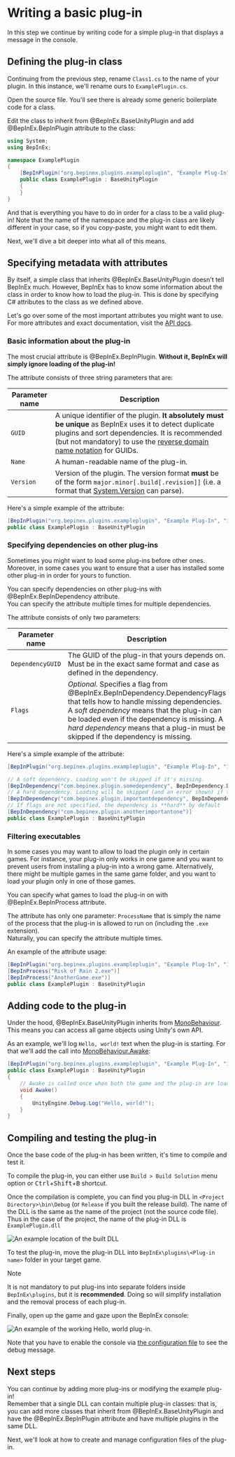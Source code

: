 # Writing a basic plug-in

In this step we continue by writing code for a simple plug-in that displays a message in the console.

## Defining the plug-in class

Continuing from the previous step, rename `Class1.cs` to the name of your plugin. In this instance, we'll rename ours to `ExamplePlugin.cs`.

Open the source file. You'll see there is already some generic boilerplate code for a class.

Edit the class to inherit from @BepInEx.BaseUnityPlugin and add @BepInEx.BepInPlugin attribute to the class:

```csharp
using System;
using BepInEx;

namespace ExamplePlugin
{
    [BepInPlugin("org.bepinex.plugins.exampleplugin", "Example Plug-In", "1.0.0.0")]
    public class ExamplePlugin : BaseUnityPlugin
    {
    }
}
```

And that is everything you have to do in order for a class to be a valid plug-in! 
Note that the name of the namespace and the plug-in class are likely different in your case, so if you copy-paste, you might want to edit them.

Next, we'll dive a bit deeper into what all of this means.

## Specifying metadata with attributes

By itself, a simple class that inherits @BepInEx.BaseUnityPlugin doesn't tell BepInEx much. 
However, BepInEx has to know some information about the class in order to know how to load the plug-in. 
This is done by specifying C# attributes to the class as we defined above.

Let's go over some of the most important attributes you might want to use. 
For more attributes and exact documentation, visit the [API docs](~/api/index.md).

### Basic information about the plug-in

The most crucial attribute is @BepInEx.BepInPlugin. **Without it, BepInEx will simply ignore loading of the plug-in!**

The attribute consists of three string parameters that are:

| Parameter name | Description                                                                                                                                                                                                                                                                                                |
| -------------- | ---------------------------------------------------------------------------------------------------------------------------------------------------------------------------------------------------------------------------------------------------------------------------------------------------------- |
| `GUID`         | A unique identifier of the plugin. **It absolutely must be unique** as BepInEx uses it to detect duplicate plugins and sort dependencies. It is recommended (but not mandatory) to use the [reverse domain name notation](https://docs.oracle.com/javase/tutorial/java/package/namingpkgs.html) for GUIDs. |
| `Name`         | A human-readable name of the plug-in.                                                                                                                                                                                                                                                                      |
| `Version`      | Version of the plugin. The version format **must** be of the form `major.minor[.build[.revision]]` (i.e. a format that [System.Version](https://docs.microsoft.com/en-us/dotnet/api/system.version) can parse).                                                                                            |

Here's a simple example of the attribute:

```csharp
[BepInPlugin("org.bepinex.plugins.exampleplugin", "Example Plug-In", "1.0.0.0")]
public class ExamplePlugin : BaseUnityPlugin
```

### Specifying dependencies on other plug-ins

Sometimes you might want to load some plug-ins before other ones. 
Moreover, in some cases you want to ensure that a user has installed some other plug-in in order for yours to function.

You can specify dependencies on other plug-ins with @BepInEx.BepInDependency attribute.  
You can specify the attribute multiple times for multiple dependencies.

The attribute consists of only two parameters:

| Parameter name   | Description                                                                                                                                                                                                                                                                                                  |
| ---------------- | ------------------------------------------------------------------------------------------------------------------------------------------------------------------------------------------------------------------------------------------------------------------------------------------------------------ |
| `DependencyGUID` | The GUID of the plug-in that yours depends on. Must be in the exact same format and case as defined in the dependency.                                                                                                                                                                                       |
| `Flags`          | *Optional.* Specifies a flag from @BepInEx.BepInDependency.DependencyFlags that tells how to handle missing dependencies. A *soft dependency* means that the plug-in can be loaded even if the dependency is missing. A *hard dependency* means that a plug-in must be skipped if the dependency is missing. |

Here's a simple example of the attribute:

```csharp
[BepInPlugin("org.bepinex.plugins.exampleplugin", "Example Plug-In", "1.0.0.0")]

// A soft dependency. Loading won't be skipped if it's missing.
[BepInDependency("com.bepinex.plugin.somedependency", BepInDependency.DependencyFlags.SoftDependency)]
// A hard dependency. Loading will be skipped (and an error shown) if the dependency is missing.
[BepInDependency("com.bepinex.plugin.importantdependency", BepInDependency.DependencyFlags.HardDependency)]
// If flags are not specified, the dependency is **hard** by default
[BepInDependency("com.bepinex.plugin.anotherimportantone")]
public class ExamplePlugin : BaseUnityPlugin
```

### Filtering executables

In some cases you may want to allow to load the plugin only in certain games. 
For instance, your plug-in only works in one game and you want to prevent users from installing a plug-in into a wrong game.
Alternatively, there might be multiple games in the same game folder, and you want to load your plugin only in one of those games.

You can specify what games to load the plug-in on with @BepInEx.BepInProcess attribute.

The attribute has only one parameter: `ProcessName` that is simply the name of the process that the plug-in is allowed to run on (including the `.exe` extension).  
Naturally, you can specify the attribute multiple times.

An example of the attribute usage:

```csharp
[BepInPlugin("org.bepinex.plugins.exampleplugin", "Example Plug-In", "1.0.0.0")]
[BepInProcess("Risk of Rain 2.exe")]
[BepInProcess("AnotherGame.exe")]
public class ExamplePlugin : BaseUnityPlugin
```

## Adding code to the plug-in

Under the hood, @BepInEx.BaseUnityPlugin inherits from [MonoBehaviour](https://docs.unity3d.com/ScriptReference/MonoBehaviour.html).
This means you can access all game objects using Unity's own API.

As an example, we'll log `Hello, world!` text when the plug-in is starting. 
For that we'll add the call into [MonoBehaviour.Awake](https://docs.unity3d.com/ScriptReference/MonoBehaviour.Awake.html):

```csharp
[BepInPlugin("org.bepinex.plugins.exampleplugin", "Example Plug-In", "1.0.0.0")]
public class ExamplePlugin : BaseUnityPlugin
{
    // Awake is called once when both the game and the plug-in are loaded
    void Awake()
    {
        UnityEngine.Debug.Log("Hello, world!");
    }
}
```

## Compiling and testing the plug-in

Once the base code of the plug-in has been written, it's time to compile and test it.

To compile the plug-in, you can either use `Build > Build Solution` menu option or <kbd>Ctrl</kbd>+<kbd>Shift</kbd>+<kbd>B</kbd> shortcut.

Once the compilation is complete, you can find you plug-in DLL in `<Project Directory>\bin\Debug` (or `Release` if you built the release build). 
The name of the DLL is the same as the name of the project (not the source code file). Thus in the case of the project, the name of the plug-in DLL is `ExamplePlugin.dll`

![An example location of the built DLL](images/build-output.png)

To test the plug-in, move the plug-in DLL into `BepInEx\plugins\<Plug-in name>` folder in your target game.

> [!NOTE]
> It is not mandatory to put plug-ins into separate folders inside `BepInEx\plugins`, but it is **recommended**.
> Doing so will simplify installation and the removal process of each plug-in.

Finally, open up the game and gaze upon the BepInEx console:

![An example of the working Hello, world plug-in.](images/plugin-works.png)

Note that you have to enable the console via [the configuration file](<xref:configuration>) to see the debug message.

## Next steps

You can continue by adding more plug-ins or modifying the example plug-in!  
Remember that a single DLL can contain multiple plug-in classes: that is, you can add more classes that inherit from @BepInEx.BaseUnityPlugin and have the @BepInEx.BepInPlugin attribute and have multiple plugins in the same DLL.

Next, we'll look at how to create and manage configuration files of the plug-in.